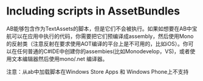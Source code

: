 # Including scripts in AssetBundles
AB能够包含作为TextAssets的脚本，但是它们不会被执行。如果如想要在AB中宝航可以在应用中执行的代码，你需要把它们预编译成assembly，然后使用Mono的反射类（注意反射在要求使用AOT编译的平台上是不可用的，比如iOS）。你可以在任何普通的C#IDE中创建你的assembies(比如Monodevelop，VS)，或者使用文本编辑器然后使用mono/.net 编译器。

注意：从ab中加载脚本在Windows Store Apps 和 Windows Phone上不支持

